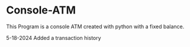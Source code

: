 # Console-ATM
This Program is a console ATM created with python with a fixed balance.

5-18-2024
Added a transaction history